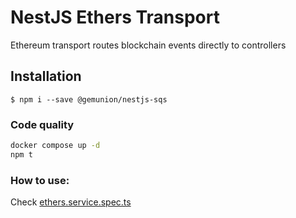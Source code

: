 # NestJS Ethers Transport

Ethereum transport routes blockchain events directly to controllers

## Installation

```shell script
$ npm i --save @gemunion/nestjs-sqs
```

### Code quality

```sh
docker compose up -d
npm t
```

### How to use:

Check [ethers.service.spec.ts](src/ethers.service.spec.ts)
